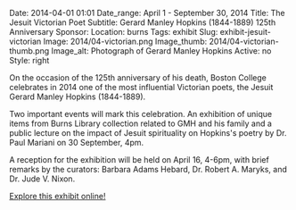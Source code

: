 Date: 2014-04-01 01:01 
Date_range: April 1 - September 30, 2014
Title: The Jesuit Victorian Poet
Subtitle: Gerard Manley Hopkins (1844-1889) 125th Anniversary
Sponsor: 
Location: burns
Tags: exhibit
Slug: exhibit-jesuit-victorian
Image: 2014/04-victorian.png
Image_thumb: 2014/04-victorian-thumb.png
Image_alt: Photograph of Gerard Manley Hopkins
Active: no
Style: right

On the occasion of the 125th anniversary of his death, Boston College celebrates in 2014 one of the most influential Victorian poets, the Jesuit Gerard Manley Hopkins (1844-1889).

Two important events will mark this celebration. An exhibition of unique items from Burns Library collection related to GMH and his family and a public lecture on the impact of Jesuit spirituality on Hopkins's poetry by Dr. Paul Mariani on 30 September, 4pm. 

A reception for the exhibition will be held on April 16, 4-6pm, with brief remarks by the curators: Barbara Adams Hebard, Dr. Robert A. Maryks, and Dr. Jude V. Nixon.

<a href="https://library.bc.edu/burns-exhibits/gmh-jesuit-victorian-poet/">Explore this exhibit online!</a>